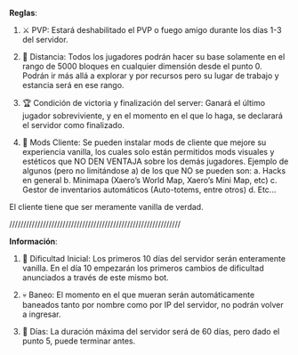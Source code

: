 **Reglas**:

1. ⚔️ PVP: Estará deshabilitado el PVP o fuego amigo durante los días 1-3 del servidor.

2. 📏 Distancia: Todos los jugadores podrán hacer su base solamente en el rango de 5000 bloques en cualquier dimensión desde el punto 0. Podrán ir más allá a explorar y por recursos pero su lugar de trabajo y estancia será en ese rango.

3. 🏆 Condición de victoria y finalización del server: Ganará el último jugador sobreviviente, y en el momento en el que lo haga, se declarará el servidor como finalizado.

4. 🦊 Mods Cliente: Se pueden instalar mods de cliente que mejore su experiencia vanilla, los cuales solo están permitidos mods visuales y estéticos que NO DEN VENTAJA sobre los demás jugadores. Ejemplo de algunos (pero no limitándose a) de los que NO se pueden son:
   a. Hacks en general
   b. Minimapa (Xaero’s World Map, Xaero’s Mini Map, etc)
   c. Gestor de inventarios automáticos (Auto-totems, entre otros)
   d. Etc...

El cliente tiene que ser meramente vanilla de verdad.

/////////////////////////////////////////////////////////////

**Información**:

1. 🔺 Dificultad Inicial: Los primeros 10 días del servidor serán enteramente vanilla. En el día 10 empezarán los primeros cambios de dificultad anunciados a través de este mismo bot.

2. 💀 Baneo: El momento en el que mueran serán automáticamente baneados tanto por nombre como por IP del servidor, no podrán volver a ingresar.

3. 📰 Días: La duración máxima del servidor será de 60 días, pero dado el punto 5, puede terminar antes.
